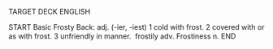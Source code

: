 TARGET DECK
ENGLISH

START
Basic
Frosty
Back: adj. (-ier, -iest) 1 cold with frost. 2 covered with or as with frost. 3 unfriendly in manner.  frostily adv. Frostiness n.
END
